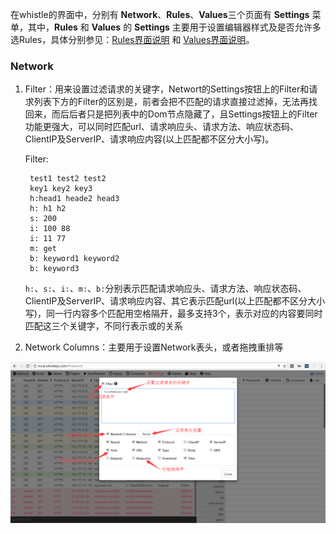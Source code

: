 在whistle的界面中，分别有 **Network**、**Rules**、**Values**三个页面有 **Settings** 菜单，其中，**Rules** 和 **Values** 的 **Settings** 主要用于设置编辑器样式及是否允许多选Rules，具体分别参见：[Rules界面说明](rules.html) 和 [Values界面说明](rules.html)。

### Network

1. Filter：用来设置过滤请求的关键字，Networt的Settings按钮上的Filter和请求列表下方的Filter的区别是，前者会把不匹配的请求直接过滤掉，无法再找回来，而后后者只是把列表中的Dom节点隐藏了，且Settings按钮上的Filter功能更强大，可以同时匹配url、请求响应头、请求方法、响应状态码、ClientIP及ServerIP、请求响应内容(以上匹配都不区分大小写)。

	Filter:

		test1 test2 test2
		key1 key2 key3
		h:head1 heade2 head3
		h: h1 h2
		s: 200
		i: 100 88
		i: 11 77
		m: get
		b: keyword1 keyword2
		b: keyword3

	`h:`、`s:`、`i:`、`m:`、`b:`分别表示匹配请求响应头、请求方法、响应状态码、ClientIP及ServerIP、请求响应内容、其它表示匹配url(以上匹配都不区分大小写)，同一行内容多个匹配用空格隔开，最多支持3个，表示对应的内容要同时匹配这三个关键字，不同行表示或的关系
	
2. Network Columns：主要用于设置Network表头，或者拖拽重排等

![Network settings](../img/settings.png)

